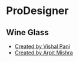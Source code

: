 # ProDesigner

## Wine Glass
  -  [Created by Vishal Pani](https://codepen.io/falconis/pen/BJVbPo)
  -  [Created by Arpit Mishra](https://codepen.io/arpitmisraw/pen/qpKwEw)
  
